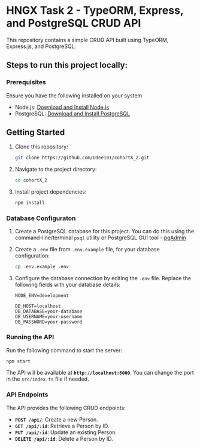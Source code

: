 # HNGX Task 2 - TypeORM, Express, and PostgreSQL CRUD API

This repository contains a simple CRUD API built using TypeORM, Express.js, and PostgreSQL.

## Steps to run this project locally:
### Prerequisites
Ensure you have the following installed on your system
- Node.js: [Download and Install Node.js](https://node.js.org)
- PostgreSQL: [Download and Install PostgreSQL](https://www.postgresql.org/download)

## Getting Started

1. Clone this repository:
    ```bash
    git clone https://github.com/Udee101/cohortX_2.git
    ```
2. Navigate to the project directory:
    ```bash
    cd cohortX_2
    ```
3. Install project dependencies:
    ```bash
    npm install
    ```

### Database Configuraton
1. Create a PostgreSQL database for this project. You can do this using the command-line/terminal `psql` utility or PostgreSQL GUI tool - [pgAdmin](https://www.pgadmin.org/download/)

2. Create a `.env` file from `.env.example` file, for your database configuration:
    ```bash
    cp .env.example .env
    ```

3. Configure the database connection by editing the `.env` file. Replace the following fields with your database details:
    ```env
    NODE_ENV=development

    DB_HOST=localhost
    DB_DATABASE=your-database 
    DB_USERNAME=your-username
    DB_PASSWORD=your-password
    ```

### Running the API
Run the following command to start the server:
  ```bash
  npm start
  ```
The API will be available at **`http://localhost:8000`**. You can change the port in the `src/index.ts` file if needed.

### API Endpoints
The API provides the following CRUD endpoints:
- **`POST /api/`**: Create a new Person.
- **`GET /api/:id`**: Retrieve a Person by ID.
- **`PUT /api/:id`**: Update an existing Person.
- **`DELETE /api/:id`**: Delete a Person by ID.
